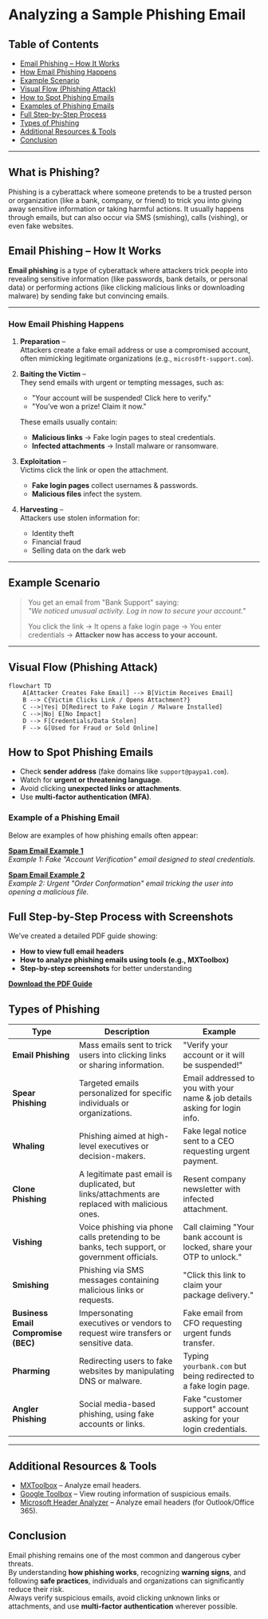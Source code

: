 # Analyzing a Sample Phishing Email

## Table of Contents
- [Email Phishing – How It Works](#email-phishing--how-it-works)
- [How Email Phishing Happens](#how-email-phishing-happens)
- [Example Scenario](#example-scenario)
- [Visual Flow (Phishing Attack)](#visual-flow-phishing-attack)
- [How to Spot Phishing Emails](#how-to-spot-phishing-emails)
- [Examples of Phishing Emails](#example-of-a-phishing-email)
- [Full Step-by-Step Process](#full-step-by-step-process-with-screenshots)
- [Types of Phishing](#types-of-phishing)
- [Additional Resources & Tools](#additional-resources--tools)
- [Conclusion](#conclusion)

---

## What is Phishing?
Phishing is a cyberattack where someone pretends to be a trusted person or organization (like a bank, company, or friend) to trick you into giving away sensitive information or taking harmful actions.
It usually happens through emails, but can also occur via SMS (smishing), calls (vishing), or even fake websites.

## Email Phishing – How It Works

**Email phishing** is a type of cyberattack where attackers trick people into revealing sensitive information (like passwords, bank details, or personal data) or performing actions (like clicking malicious links or downloading malware) by sending fake but convincing emails.

---

### How Email Phishing Happens

1. **Preparation** –  
   Attackers create a fake email address or use a compromised account, often mimicking legitimate organizations (e.g., `micros0ft-support.com`).

2. **Baiting the Victim** –  
   They send emails with urgent or tempting messages, such as:  
   - "Your account will be suspended! Click here to verify."  
   - "You’ve won a prize! Claim it now."  

   These emails usually contain:
   - **Malicious links** → Fake login pages to steal credentials.  
   - **Infected attachments** → Install malware or ransomware.  

3. **Exploitation** –  
   Victims click the link or open the attachment.  
   - **Fake login pages** collect usernames & passwords.  
   - **Malicious files** infect the system.  

4. **Harvesting** –  
   Attackers use stolen information for:  
   - Identity theft  
   - Financial fraud  
   - Selling data on the dark web  

---

## Example Scenario

> You get an email from "Bank Support" saying:  
> *"We noticed unusual activity. Log in now to secure your account."*  
>  
> You click the link → It opens a fake login page → You enter credentials → **Attacker now has access to your account.**

---

## Visual Flow (Phishing Attack)
```mermaid
flowchart TD
    A[Attacker Creates Fake Email] --> B[Victim Receives Email]
    B --> C{Victim Clicks Link / Opens Attachment?}
    C -->|Yes| D[Redirect to Fake Login / Malware Installed]
    C -->|No| E[No Impact]
    D --> F[Credentials/Data Stolen]
    F --> G[Used for Fraud or Sold Online]

```
## How to Spot Phishing Emails
- Check **sender address** (fake domains like `support@paypa1.com`).  
- Watch for **urgent or threatening language**.  
- Avoid clicking **unexpected links or attachments**.  
- Use **multi-factor authentication (MFA)**.  

### Example of a Phishing Email  
Below are examples of how phishing emails often appear:

**[Spam Email Example 1](./spam1.png)**  
*Example 1: Fake "Account Verification" email designed to steal credentials.*

**[Spam Email Example 2](./spam2.png)**  
*Example 2: Urgent "Order Conformation" email tricking the user into opening a malicious file.*

## Full Step-by-Step Process with Screenshots
We’ve created a detailed PDF guide showing:  
- **How to view full email headers**  
- **How to analyze phishing emails using tools (e.g., MXToolbox)**  
- **Step-by-step screenshots** for better understanding  

**[Download the PDF Guide](./Phishing_Analysis_Guide.pdf)** 


## Types of Phishing

| **Type**                   | **Description**                                               | **Example** |
|----------------------------|---------------------------------------------------------------|-------------|
| **Email Phishing**         | Mass emails sent to trick users into clicking links or sharing information. | "Verify your account or it will be suspended!" |
| **Spear Phishing**         | Targeted emails personalized for specific individuals or organizations. | Email addressed to you with your name & job details asking for login info. |
| **Whaling**                | Phishing aimed at high-level executives or decision-makers.   | Fake legal notice sent to a CEO requesting urgent payment. |
| **Clone Phishing**         | A legitimate past email is duplicated, but links/attachments are replaced with malicious ones. | Resent company newsletter with infected attachment. |
| **Vishing**                | Voice phishing via phone calls pretending to be banks, tech support, or government officials. | Call claiming "Your bank account is locked, share your OTP to unlock." |
| **Smishing**               | Phishing via SMS messages containing malicious links or requests. | "Click this link to claim your package delivery." |
| **Business Email Compromise (BEC)** | Impersonating executives or vendors to request wire transfers or sensitive data. | Fake email from CFO requesting urgent funds transfer. |
| **Pharming**               | Redirecting users to fake websites by manipulating DNS or malware. | Typing `yourbank.com` but being redirected to a fake login page. |
| **Angler Phishing**        | Social media-based phishing, using fake accounts or links.    | Fake "customer support" account asking for your login credentials. |

---

## Additional Resources & Tools
- [MXToolbox](https://mxtoolbox.com/EmailHeaders.aspx) – Analyze email headers.
- [Google Toolbox](https://toolbox.googleapps.com/apps/messageheader/) – View routing information of suspicious emails.
- [Microsoft Header Analyzer](https://mha.azurewebsites.net/) – Analyze email headers (for Outlook/Office 365).

## Conclusion

Email phishing remains one of the most common and dangerous cyber threats.  
By understanding **how phishing works**, recognizing **warning signs**, and following **safe practices**, individuals and organizations can significantly reduce their risk.  
Always verify suspicious emails, avoid clicking unknown links or attachments, and use **multi-factor authentication** wherever possible.  
